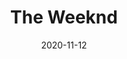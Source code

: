 ---
layout: post
title: The Weeknd
date: 2020-11-12
categories: upcoming
location: AccorHotels Arena
image: theweeknd.jpg
playlist: 111577883/artist/1Xyo4u8uXC1ZmMpatF05PJ/dark
---